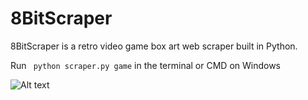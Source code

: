 # 8BitScraper
8BitScraper is a retro video game box art web scraper built in Python.


Run ``` python scraper.py game``` in the terminal or CMD on Windows

![Alt text](https://images-na.ssl-images-amazon.com/images/I/81pr2VEJ2DL.jpg)





